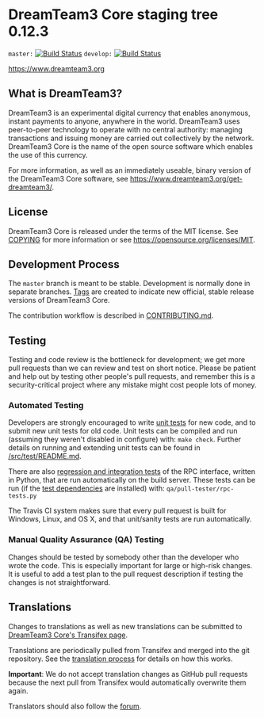 DreamTeam3 Core staging tree 0.12.3
===============================

`master:` [![Build Status](https://travis-ci.org/dreamteam3pay/dreamteam3.svg?branch=master)](https://travis-ci.org/dreamteam3pay/dreamteam3) `develop:` [![Build Status](https://travis-ci.org/dreamteam3pay/dreamteam3.svg?branch=develop)](https://travis-ci.org/dreamteam3pay/dreamteam3/branches)

https://www.dreamteam3.org


What is DreamTeam3?
----------------

DreamTeam3 is an experimental digital currency that enables anonymous, instant
payments to anyone, anywhere in the world. DreamTeam3 uses peer-to-peer technology
to operate with no central authority: managing transactions and issuing money
are carried out collectively by the network. DreamTeam3 Core is the name of the open
source software which enables the use of this currency.

For more information, as well as an immediately useable, binary version of
the DreamTeam3 Core software, see https://www.dreamteam3.org/get-dreamteam3/.


License
-------

DreamTeam3 Core is released under the terms of the MIT license. See [COPYING](COPYING) for more
information or see https://opensource.org/licenses/MIT.

Development Process
-------------------

The `master` branch is meant to be stable. Development is normally done in separate branches.
[Tags](https://github.com/dreamteam3pay/dreamteam3/tags) are created to indicate new official,
stable release versions of DreamTeam3 Core.

The contribution workflow is described in [CONTRIBUTING.md](CONTRIBUTING.md).

Testing
-------

Testing and code review is the bottleneck for development; we get more pull
requests than we can review and test on short notice. Please be patient and help out by testing
other people's pull requests, and remember this is a security-critical project where any mistake might cost people
lots of money.

### Automated Testing

Developers are strongly encouraged to write [unit tests](src/test/README.md) for new code, and to
submit new unit tests for old code. Unit tests can be compiled and run
(assuming they weren't disabled in configure) with: `make check`. Further details on running
and extending unit tests can be found in [/src/test/README.md](/src/test/README.md).

There are also [regression and integration tests](/qa) of the RPC interface, written
in Python, that are run automatically on the build server.
These tests can be run (if the [test dependencies](/qa) are installed) with: `qa/pull-tester/rpc-tests.py`

The Travis CI system makes sure that every pull request is built for Windows, Linux, and OS X, and that unit/sanity tests are run automatically.

### Manual Quality Assurance (QA) Testing

Changes should be tested by somebody other than the developer who wrote the
code. This is especially important for large or high-risk changes. It is useful
to add a test plan to the pull request description if testing the changes is
not straightforward.

Translations
------------

Changes to translations as well as new translations can be submitted to
[DreamTeam3 Core's Transifex page](https://www.transifex.com/projects/p/dreamteam3/).

Translations are periodically pulled from Transifex and merged into the git repository. See the
[translation process](doc/translation_process.md) for details on how this works.

**Important**: We do not accept translation changes as GitHub pull requests because the next
pull from Transifex would automatically overwrite them again.

Translators should also follow the [forum](https://www.dreamteam3.org/forum/topic/dreamteam3-worldwide-collaboration.88/).
